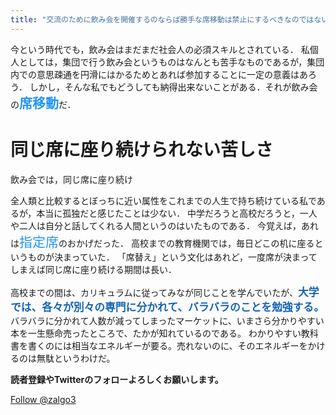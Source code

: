 ```yaml
---
title: "交流のために飲み会を開催するのならば勝手な席移動は禁止にするべきなのではないか"
---
```


今という時代でも，飲み会はまだまだ社会人の必須スキルとされている． 私個人としては，集団で行う飲み会というものはなんとも苦手なものであるが，集団内での意思疎通を円滑にはかるためとあれば参加することに一定の意義はあろう． しかし，そんな私でもどうしても納得出来ないことがある．それが飲み会の<span style="font-size: 150%"><span style="color: #2196f3">**席移動**</span></span>だ．

# 同じ席に座り続けられない苦しさ

飲み会では，同じ席に座り続け

全人類と比較するとぼっちに近い属性をこれまでの人生で持ち続けている私であるが，本当に孤独だと感じたことは少ない． 中学だろうと高校だろうと，一人や二人は自分と話してくれる人間というのはいたものである． 今覚えば，あれは<span style="font-size: 150%"><span style="color: #2196f3">指定席</span></span>のおかげだった． 高校までの教育機関では，毎日どこの机に座るというものが決まっていた． 「席替え」という文化はあれど，一度席が決まってしまえば同じ席に座り続ける期間は長い．

高校までの間は、カリキュラムに従ってみなが同じことを学んでいたが、<span style="font-size: 120%">**<span style="color: #1464b3">大学では、各々が別々の専門に分かれて、バラバラのことを勉強する。</span>**</span>
バラバラに分かれて人数が減ってしまったマーケットに、いまさら分かりやすい本を一生懸命売ったところで、たかが知れているのである。
わかりやすい教科書を書くのには相当なエネルギーが要る。売れないのに、そのエネルギーをかけるのは無駄というわけだ。

**読者登録やTwitterのフォローよろしくお願いします。**

[Follow @zalgo3](https://twitter.com/zalgo3?ref_src=twsrc%5Etfw)